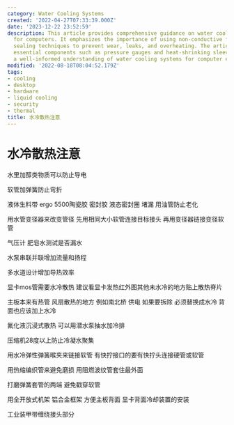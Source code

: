 ```yaml
---
category: Water Cooling Systems
created: '2022-04-27T07:33:39.000Z'
date: '2023-12-22 23:52:59'
description: This article provides comprehensive guidance on water cooling systems
  for computers. It emphasizes the importance of using non-conductive fluids and proper
  sealing techniques to prevent wear, leaks, and overheating. The article also discusses
  essential components such as pressure gauges and heat-shrinking sleeves, ensuring
  a well-informed understanding of water cooling systems for computer enthusiasts.
modified: '2022-08-18T08:04:52.179Z'
tags:
- cooling
- desktop
- hardware
- liquid cooling
- security
- thermal
title: 水冷散热注意
---
```


# 水冷散热注意

水里加醇类物质可以防止导电

软管加弹簧防止弯折

液体生料带 ergo 5500陶瓷胶 密封胶 液态密封圈 堵漏 用油管防止老化

用水管变径器来改变管径 先用相同大小软管连接目标接头 再用变径器链接变径软管

气压计 肥皂水测试是否漏水

水泵串联并联增加流量和扬程

多水道设计增加导热效率

显卡mos管需要水冷散热 建议看显卡发热红外图其他未水冷的地方贴上散热脊片

主板本来有热管 风扇散热的地方 例如南北桥 供电 如果要拆除 必须替换成水冷 背面也应该加上水冷

氟化液沉浸式散热 可以用潜水泵抽水加冷排

压缩机28度以上防止冷凝水聚集

用水冷弹性弹簧喉夹来链接软管 有快拧接口的要有快拧头连接硬管或软管

用热缩编织管来避免磨损 用阻燃波纹管套住最外面

打磨弹簧套管的两端 避免戳穿软管

用全开放式机架 铝合金框架 方便主板背面 显卡背面冷却装置的安装

工业装甲带缠绕接头部分
